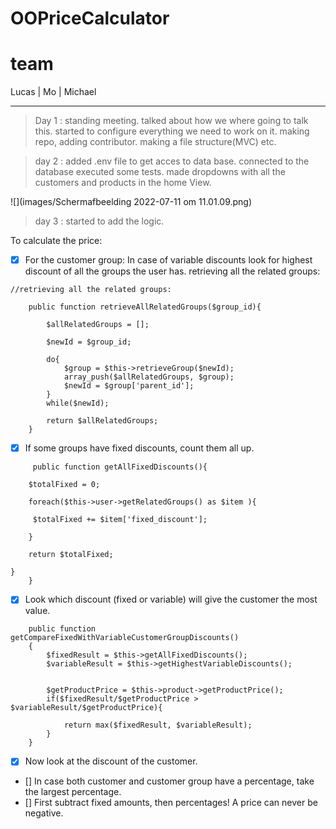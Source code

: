 # OOPriceCalculator
#  team
Lucas | Mo  | Michael 

--------------------

>Day 1 :
standing meeting. talked about how we where going to talk this.
started to configure everything we need to work on it.
making repo, adding contributor. making a file structure(MVC) etc.

>day 2 : added .env file to get acces to data base. connected to the database
> executed some tests. made dropdowns with all the customers and products in the home View.

![](images/Schermafbeelding 2022-07-11 om 11.01.09.png)

>day 3 : started to add the logic. 

To calculate the price:

* [x] For the customer group: In case of variable discounts look for highest discount of all the groups the user has.
retrieving all the related groups:
````
//retrieving all the related groups:

    public function retrieveAllRelatedGroups($group_id){

        $allRelatedGroups = [];

        $newId = $group_id;

        do{
            $group = $this->retrieveGroup($newId);
            array_push($allRelatedGroups, $group);
            $newId = $group['parent_id'];
        }
        while($newId);

        return $allRelatedGroups;
    }
````
* [x] If some groups have fixed discounts, count them all up.
````
     public function getAllFixedDiscounts(){

    $totalFixed = 0;

    foreach($this->user->getRelatedGroups() as $item ){

     $totalFixed += $item['fixed_discount'];

    }

    return $totalFixed;
        
}
    }
````
* [x] Look which discount (fixed or variable) will give the customer the most value.
````
    public function getCompareFixedWithVariableCustomerGroupDiscounts()
    {
        $fixedResult = $this->getAllFixedDiscounts();
        $variableResult = $this->getHighestVariableDiscounts();


        $getProductPrice = $this->product->getProductPrice();
        if($fixedResult/$getProductPrice > $variableResult/$getProductPrice){

            return max($fixedResult, $variableResult);
        }
    }

````
* [x] Now look at the discount of the customer.
* [] In case both customer and customer group have a percentage, take the largest percentage.
* [] First subtract fixed amounts, then percentages!
     A price can never be negative.
